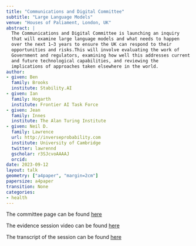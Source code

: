 ```yaml
---
title: "Communications and Digital Committee"
subtitle: "Large Language Models"
venue: "Houses of Paliament, London, UK"
abstract: |
  The Communications and Digital Committee is launching an inquiry
  that will examine large language models and what needs to happen
  over the next 1–3 years to ensure the UK can respond to their
  opportunities and risks.This will involve evaluating the work of
  Government and regulators, examining how well this addresses current
  and future technological capabilities, and reviewing the
  implications of approaches taken elsewhere in the world.
author:
- given: Ben
  family: Brooks
  institute: Stability.AI
- given: Ian
  family: Hogarth
  institute: Frontier AI Task Force
- given: Jean
  family: Innes
  institute: The Alan Turing Institute
- given: Neil D.
  family: Lawrence
  url: http://inverseprobability.com
  institute: University of Cambridge
  twitter: lawrennd
  gscholar: r3SJcvoAAAAJ
  orcid: 
date: 2023-09-12
layout: talk
geometry: ["a4paper", "margin=2cm"]
papersize: a4paper
transition: None
categories:
- health
---
```


The committee page can be found [here](https://committees.parliament.uk/committee/170/communications-and-digital-committee/news/196281/communications-committee-launches-inquiry-into-large-language-models/)

The evidence session video can be found [here](https://parliamentlive.tv/event/index/d3aca5dd-31d2-4f72-af7d-95a4c9933d66)

The transcript of the session can be found [here](https://committees.parliament.uk/oralevidence/13655/html/)
